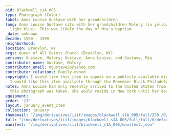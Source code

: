 ```yaml
---
pid: blackwell_s1A_005
type: Photograph (Color)
label: Anna Louise Gustave with her grandchildren
long: Anna Louise Gustave sits with her grandchildren Malory (in yellow) and Mia (in
  light blue). This was likely the day of Mia's baptism
_date: unknown
decade: 1990 - 1999
neighborhood: 
location: Brooklyn, NY
orgs: Queen of All Saints Church (Brooklyn, NY)
persons: Gustave, Malory; Gustave, Anna Louise; and Gustave, Mia
contributor_name: Gustave, Malory
contributor_email: mgustave26@yahoo.com
contributor_relations: Family-owned
copyright: I would like this item to appear on a publicly available digital archive,
  I would like this item available through the Remember Black Philadelphia web archive
notes: Anna Louise had only recently arrived to the United States from Haiti when
  this photograph was taken. She would reside in New York until her death in 1998
equipment: 
order: '13'
layout: january_event_item
collection: january
thumbnail: "/img/derivatives/iiif/images/blackwell_s1A_005/full/250,/0/default.jpg"
full: "/img/derivatives/iiif/images/blackwell_s1A_005/full/full/0/default.jpg"
manifest: "/img/derivatives/iiif/blackwell_s1A_005/manifest.json"
---
```

